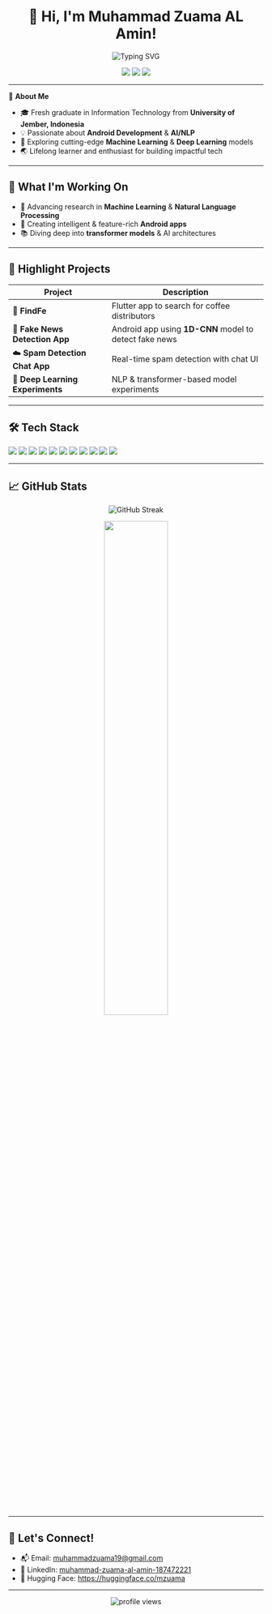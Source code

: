 <h1 align="center">👋 Hi, I'm Muhammad Zuama AL Amin!</h1>

<p align="center">
  <img src="https://readme-typing-svg.demolab.com?font=Fira+Code&pause=1000&color=000000&width=435&lines=Android+Developer;AI+%26+NLP+Researcher;Lifelong+Learner" alt="Typing SVG" />
</p>

<p align="center">
  <a href="mailto:muhammadzuama19@gmail.com"><img src="https://img.shields.io/badge/Email-D14836?style=flat&logo=gmail&logoColor=white"/></a>
  <a href="https://www.linkedin.com/in/muhammad-zuama-al-amin-187472221/"><img src="https://img.shields.io/badge/LinkedIn-0077B5?style=flat&logo=linkedin&logoColor=white"/></a>
  <a href="https://huggingface.co/mzuama"><img src="https://img.shields.io/badge/HuggingFace-FFD21F?style=flat&logo=huggingface&logoColor=black"/></a>
</p>

---

🌱 **About Me**

- 🎓 Fresh graduate in Information Technology from **University of Jember, Indonesia**
- 💡 Passionate about **Android Development** & **AI/NLP**
- 🤖 Exploring cutting-edge **Machine Learning** & **Deep Learning** models
- 🌏 Lifelong learner and enthusiast for building impactful tech

---

## 🔭 What I'm Working On

- 🔬 Advancing research in **Machine Learning** & **Natural Language Processing**
- 📱 Creating intelligent & feature-rich **Android apps**
- 📚 Diving deep into **transformer models** & AI architectures

---

## 🚀 Highlight Projects

| Project | Description |
|---------|-------------|
| 🔎 **FindFe** | Flutter app to search for coffee distributors |
| 📰 **Fake News Detection App** | Android app using **1D-CNN** model to detect fake news |
| ☁️ **Spam Detection Chat App** | Real-time spam detection with chat UI |
| 🧠 **Deep Learning Experiments** | NLP & transformer-based model experiments |

---

## 🛠️ Tech Stack

<p>
  <img src="https://img.shields.io/badge/Python-333?style=flat&logo=python" />
  <img src="https://img.shields.io/badge/TensorFlow-333?style=flat&logo=tensorflow" />
  <img src="https://img.shields.io/badge/PyTorch-333?style=flat&logo=pytorch" />
  <img src="https://img.shields.io/badge/Scikit--Learn-333?style=flat&logo=scikit-learn" />
  <img src="https://img.shields.io/badge/Streamlit-333?style=flat&logo=streamlit" />
  <img src="https://img.shields.io/badge/Flask-333?style=flat&logo=flask" />
  <img src="https://img.shields.io/badge/Flutter-333?style=flat&logo=flutter" />
  <img src="https://img.shields.io/badge/JavaScript-333?style=flat&logo=javascript" />
  <img src="https://img.shields.io/badge/Android-333?style=flat&logo=android" />
  <img src="https://img.shields.io/badge/Kotlin-333?style=flat&logo=kotlin" />
  <img src="https://img.shields.io/badge/HuggingFace-FFD21F?style=flat&logo=huggingface&logoColor=black" />
</p>

---

## 📈 GitHub Stats
<p align="center">
  <img src="https://github-readme-streak-stats.herokuapp.com?user=muhammadzuama&theme=tokyonight&date_format=M%20j%5B%2C%20Y%5D" alt="GitHub Streak" />
</p>

<p align="center">
  <img width="50%" src="https://github-readme-stats.vercel.app/api/top-langs/?username=muhammadzuama&layout=compact&theme=tokyonight" />
</p>

---

## 🤝 Let's Connect!

- 📬 Email: [muhammadzuama19@gmail.com](mailto:muhammadzuama19@gmail.com)
- 💼 LinkedIn: [muhammad-zuama-al-amin-187472221](https://www.linkedin.com/in/muhammad-zuama-al-amin-187472221/)
- 🤗 Hugging Face: https://huggingface.co/mzuama

---
<p align="center">
  <img src="https://komarev.com/ghpvc/?username=muhammadzuama&label=Profile+Views&color=0e75b6&style=flat" alt="profile views" />
</p>
